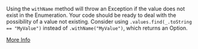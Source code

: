 Using the `withName` method will throw an Exception if the value does not exist in the Enumeration.
 Your code should be ready to deal with the possibility of a value not existing.
 Consider using `.values.find(_.toString == "MyValue")` instead of `.withName("MyValue")`, which returns an Option.

 [More Info](http://stackoverflow.com/questions/23117681/how-to-read-string-into-enumeration-without-throwing-an-exception)
